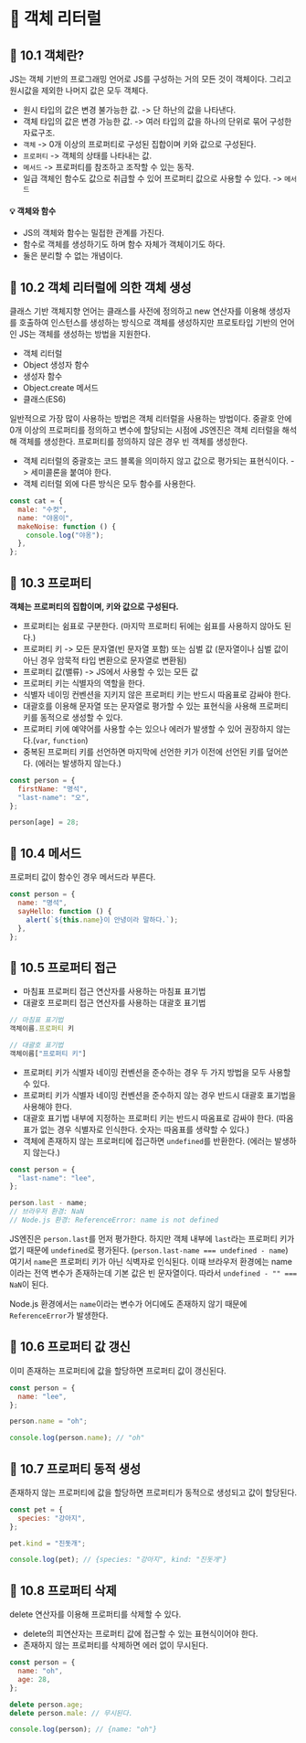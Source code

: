 # 📕 객체 리터럴

## 📝 10.1 객체란?

JS는 객체 기반의 프로그래밍 언어로 JS를 구성하는 거의 모든 것이 객체이다. 그리고 원시값을 제외한 나머지 값은 모두 객체다.

- 원시 타입의 값은 변경 불가능한 값. -> 단 하난의 값을 나타낸다.
- 객체 타입의 값은 변경 가능한 값. -> 여러 타입의 값을 하나의 단위로 묶어 구성한 자료구조.
- `객체` -> 0개 이상의 프로퍼티로 구성된 집합이며 키와 값으로 구성된다.
- `프로퍼티` -> 객체의 상태를 나타내는 값.
- `메서드` -> 프로퍼티를 참조하고 조작할 수 있는 동작.
- 일급 객체인 함수도 값으로 취급할 수 있어 프로퍼티 값으로 사용할 수 있다. -> `메서드`

#### 💡 객체와 함수

- JS의 객체와 함수는 밀접한 관계를 가진다.
- 함수로 객체를 생성하기도 하며 함수 자체가 객체이기도 하다.
- 둘은 분리할 수 없는 개념이다.

## 📝 10.2 객체 리터럴에 의한 객체 생성

클래스 기반 객체지향 언어는 클래스를 사전에 정의하고 new 연산자를 이용해 생성자를 호출하여 인스턴스를 생성하는 방식으로 객체를 생성하지만 프로토타입 기반의 언어인 JS는 객체를 생성하는 방법을 지원한다.

- 객체 리터럴
- Object 생성자 함수
- 생성자 함수
- Object.create 메서드
- 클래스(ES6)

일반적으로 가장 많이 사용하는 방법은 객체 리터럴을 사용하는 방법이다. 중괄호 안에 0개 이상의 프로퍼티를 정의하고 변수에 할당되는 시점에 JS엔진은 객체 리터럴을 해석해 객체를 생성한다. 프로퍼티를 정의하지 않은 경우 빈 객체를 생성한다.

- 객체 리터럴의 중괄호는 코드 블록을 의미하지 않고 값으로 평가되는 표현식이다. -> 세미콜론을 붙여야 한다.
- 객체 리터럴 외에 다른 방식은 모두 함수를 사용한다.

```js
const cat = {
  male: "수컷",
  name: "야옹이",
  makeNoise: function () {
    console.log("야옹");
  },
};
```

## 📝 10.3 프로퍼티

**객체는 프로퍼티의 집합이며, 키와 값으로 구성된다.**

- 프로퍼티는 쉼표로 구분한다. (마지막 프로퍼티 뒤에는 쉼표를 사용하지 않아도 된다.)
- 프로퍼티 키 -> 모든 문자열(빈 문자열 포함) 또는 심벌 값 (문자열이나 심벌 값이 아닌 경우 암묵적 타입 변환으로 문자열로 변환됨)
- 프로퍼티 값(밸류) -> JS에서 사용할 수 있는 모든 값
- 프로퍼티 키는 식별자의 역할을 한다.
- 식별자 네이밍 컨벤션을 지키지 않은 프로퍼티 키는 반드시 따옴표로 감싸야 한다.
- 대괄호를 이용해 문자열 또는 문자열로 평가할 수 있는 표현식을 사용해 프로퍼티 키를 동적으로 생성할 수 있다.
- 프로퍼티 키에 예약어를 사용할 수는 있으나 에러가 발생할 수 있어 권장하지 않는다.(`var`, `function`)
- 중복된 프로퍼티 키를 선언하면 마지막에 선언한 키가 이전에 선언된 키를 덮어쓴다. (에러는 발생하지 않는다.)

```js
const person = {
  firstName: "명석",
  "last-name": "오",
};

person[age] = 28;
```

## 📝 10.4 메서드

프로퍼티 값이 함수인 경우 메서드라 부른다.

```js
const person = {
  name: "명석",
  sayHello: function () {
    alert(`${this.name}이 안녕이라 말하다.`);
  },
};
```

## 📝 10.5 프로퍼티 접근

- 마침표 프로퍼티 접근 연산자를 사용하는 마침표 표기법
- 대괄호 프로퍼티 접근 연산자를 사용하는 대괄호 표기법

```js
// 마침표 표기법
객체이름.프로퍼티 키

// 대괄호 표기법
객체이름["프로퍼티 키"]
```

- 프로퍼티 키가 식별자 네이밍 컨벤션을 준수하는 경우 두 가지 방법을 모두 사용할 수 있다.
- 프로퍼티 키가 식별자 네이밍 컨벤션을 준수하지 않는 경우 반드시 대괄호 표기법을 사용해야 한다.
- 대괄호 표기법 내부에 지정하는 프로퍼티 키는 반드시 따옴표로 감싸야 한다. (따옴표가 없는 경우 식별자로 인식한다. 숫자는 따옴표를 생략할 수 있다.)
- 객체에 존재하지 않는 프로퍼티에 접근하면 `undefined`를 반환한다. (에러는 발생하지 않는다.)

```js
const person = {
  "last-name": "lee",
};

person.last - name;
// 브라우저 환경: NaN
// Node.js 환경: ReferenceError: name is not defined
```

JS엔진은 `person.last`를 먼저 평가한다. 하지만 객체 내부에 `last`라는 프로퍼티 키가 없기 때문에 `undefined`로 평가된다. (`person.last-name === undefined - name`) 여기서 `name`은 프로퍼티 키가 아닌 식벽자로 인식된다. 이때 브라우저 환경에는 name이라는 전역 변수가 존재하는데 기본 값은 빈 문자열이다. 따라서 `undefined - "" === NaN`이 된다.

Node.js 환경에서는 `name`이라는 변수가 어디에도 존재하지 않기 때문에 `ReferenceError`가 발생한다.

## 📝 10.6 프로퍼티 값 갱신

이미 존재하는 프로퍼티에 값을 할당하면 프로퍼티 값이 갱신된다.

```js
const person = {
  name: "lee",
};

person.name = "oh";

console.log(person.name); // "oh"
```

## 📝 10.7 프로퍼티 동적 생성

존재하지 않는 프로퍼티에 값을 할당하면 프로퍼티가 동적으로 생성되고 값이 할당된다.

```js
const pet = {
  species: "강아지",
};

pet.kind = "진돗개";

console.log(pet); // {species: "강아지", kind: "진돗개"}
```

## 📝 10.8 프로퍼티 삭제

delete 연산자를 이용해 프로퍼티를 삭제할 수 있다.

- delete의 피연산자는 프로퍼티 값에 접근할 수 있는 표현식이어야 한다.
- 존재하지 않는 프로퍼티를 삭제하면 에러 없이 무시된다.

```js
const person = {
  name: "oh",
  age: 28,
};

delete person.age;
delete person.male: // 무시된다.

console.log(person); // {name: "oh"}
```
